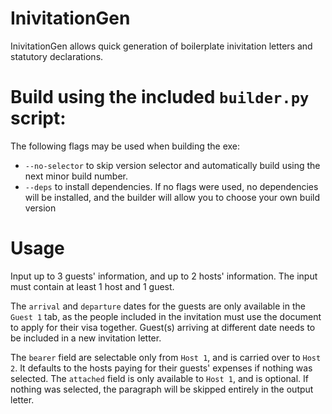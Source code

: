 # InivitationGen
InivitationGen allows quick generation of boilerplate inivitation letters and statutory declarations.

# Build using the included `builder.py` script:
The following flags may be used when building the exe:
- `--no-selector` to skip version selector and automatically build using the next minor build number.
- `--deps` to install dependencies.
If no flags were used, no dependencies will be installed, and the builder will allow you to choose your own build version

# Usage
Input up to 3 guests' information, and up to 2 hosts' information. The input must contain at least 1 host and 1 guest. 

The `arrival` and `departure` dates for the guests are only available in the `Guest 1` tab, as the people included in the invitation must use the document to apply for their visa together.
Guest(s) arriving at different date needs to be included in a new invitation letter.

The `bearer` field are selectable only from `Host 1`, and is carried over to `Host 2`. It defaults to the hosts paying for their guests' expenses if nothing was selected.
The `attached` field is only available to `Host 1`, and is optional. If nothing was selected, the paragraph will be skipped entirely in the output letter.
